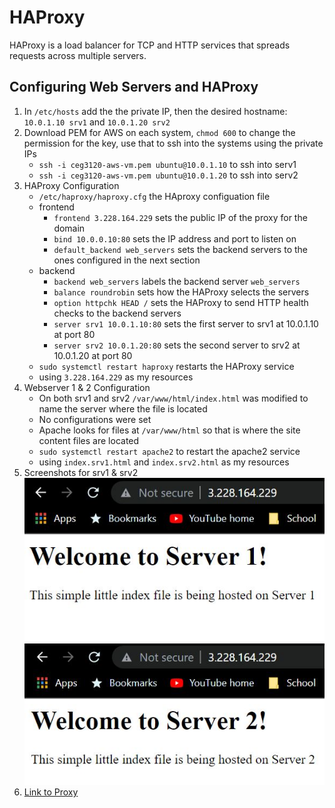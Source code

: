 # HAProxy

HAProxy is a load balancer for TCP and HTTP services that spreads requests across multiple servers.

## Configuring Web Servers and HAProxy

1. In `/etc/hosts` add the the private IP, then the desired hostname: `10.0.1.10 srv1` and `10.0.1.20 srv2`
2. Download PEM for AWS on each system, `chmod 600` to change the permission for the key, use that to ssh into the systems using the private IPs
    - `ssh -i ceg3120-aws-vm.pem ubuntu@10.0.1.10` to ssh into serv1
	- `ssh -i ceg3120-aws-vm.pem ubuntu@10.0.1.20` to ssh into serv2
3. HAProxy Configuration
	- `/etc/haproxy/haproxy.cfg` the HAproxy configuation file
	- frontend
		- `frontend 3.228.164.229` sets the public IP of the proxy for the domain
		- `bind 10.0.0.10:80` sets the IP address and port to listen on
		- `default_backend web_servers` sets the backend servers to the ones configured in the next section
	- backend
		- `backend web_servers` labels the backend server `web_servers`
		- `balance roundrobin` sets how the HAProxy selects the servers
		- `option httpchk HEAD /` sets the HAProxy to send HTTP health checks to the backend servers
		- `server srv1 10.0.1.10:80` sets the first server to srv1 at 10.0.1.10 at port 80
		- `server srv2 10.0.1.20:80` sets the second server to srv2 at 10.0.1.20 at port 80
    - `sudo systemctl restart haproxy` restarts the HAProxy service
    - using `3.228.164.229` as my resources
4. Webserver 1 & 2 Configuration
    - On both srv1 and srv2 `/var/www/html/index.html` was modified to name the server where the file is located
    - No configurations were set
    - Apache looks for files at `/var/www/html` so that is where the site content files are located
    - `sudo systemctl restart apache2` to restart the apache2 service
    - using `index.srv1.html` and `index.srv2.html` as my resources
5. Screenshots for srv1 & srv2   
      ![server 1](https://github.com/WSU-kduncan/ceg3120-cybersmith-22/blob/d456124bee60da900fcd1d4f0f49180695886fd7/Projects/Project4/images/srv1.JPG)
      ![server 2](https://github.com/WSU-kduncan/ceg3120-cybersmith-22/blob/d456124bee60da900fcd1d4f0f49180695886fd7/Projects/Project4/images/srv2.JPG)
6. [Link to Proxy](http://3.228.164.229)
